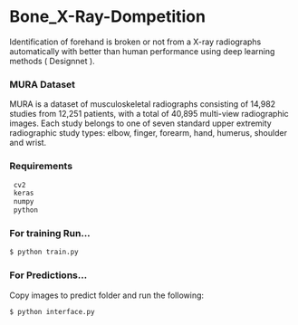 # Bone_X-Ray-Dompetition
Identification of forehand is broken or not from a X-ray radiographs automatically with better than human performance using deep learning 
methods ( Designnet ).

### MURA Dataset
MURA is a dataset of musculoskeletal radiographs consisting of 14,982 studies from 12,251 patients, with a total of 40,895 multi-view radiographic images. Each study belongs to one of seven standard upper extremity radiographic study types: elbow, finger, forearm, hand, humerus, shoulder and wrist.

### Requirements

```sh
 cv2
 keras
 numpy
 python
```

### For training Run...

```sh
$ python train.py
```

### For Predictions...
Copy images to predict folder and run the following:
```sh
$ python interface.py
```
